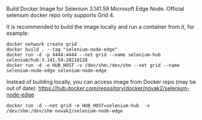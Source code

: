 Build Docker Image for Selenium 3.141.59 Microsoft Edge Node. Official selenium docker repo only supports Grid 4.

It is recommended to build the image locally and run a container from it, for example:
```
docker network create grid 
docker build . --tag "selenium-node-edge"
docker run -d -p 4444:4444 --net grid --name selenium-hub selenium/hub:3.141.59-20210128 
docker run -d -e HUB_HOST -v /dev/shm:/dev/shm --net grid --name selenium-node-edge selenium-node-edge
```
Instead of building locally, you can access image from Docker repo (may be out of date): https://hub.docker.com/repository/docker/novak2/selenium-node-edge

```docker run -d --net grid -e HUB_HOST=selenium-hub  -v /dev/shm:/dev/shm novak2/selenium-node-edge```
